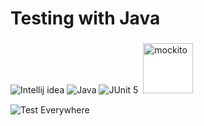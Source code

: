 # Testing with Java

![Intellij idea](https://img.shields.io/badge/IntelliJ_IDEA-000000.svg?style=for-the-badge&logo=intellij-idea&logoColor=white)
![Java](https://img.shields.io/badge/java-%23ED8B00.svg?style=for-the-badge&logo=openjdk&logoColor=white)
![JUnit 5](https://img.shields.io/badge/Junit5-25A162?style=for-the-badge&logo=junit5&logoColor=white)
<img src="https://upload.wikimedia.org/wikipedia/commons/2/2c/Mockito_Logo.png" width="80" alt="mockito" style="background:white; padding: 4px">

![Test Everywhere](https://mailtrap.io/wp-content/uploads/2020/06/testing_meme3.png)